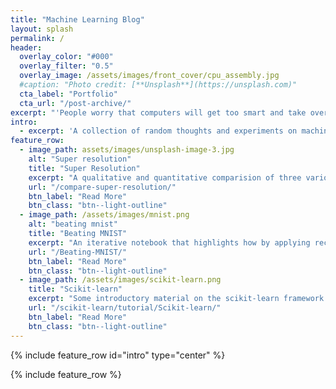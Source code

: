 ```yaml
---
title: "Machine Learning Blog"
layout: splash
permalink: /
header:
  overlay_color: "#000"
  overlay_filter: "0.5"
  overlay_image: /assets/images/front_cover/cpu_assembly.jpg
  #caption: "Photo credit: [**Unsplash**](https://unsplash.com)"
  cta_label: "Portfolio"
  cta_url: "/post-archive/"
excerpt: "'People worry that computers will get too smart and take over the world. The real problem is that computers are too stupid and are already ruling the world.' —Pedro Domingos"
intro: 
  - excerpt: 'A collection of random thoughts and experiments on machine learning topics.'
feature_row:
  - image_path: assets/images/unsplash-image-3.jpg
    alt: "Super resolution"
    title: "Super Resolution"
    excerpt: "A qualitative and quantitative comparision of three various architectures that can be used as generators for super-resolution."
    url: "/compare-super-resolution/"
    btn_label: "Read More"
    btn_class: "btn--light-outline"
  - image_path: /assets/images/mnist.png
    alt: "beating mnist"
    title: "Beating MNIST"
    excerpt: "An iterative notebook that highlights how by applying recent **best practices** i nimage processing you can achieve state-of-the art results on the MNIST dataset."
    url: "/Beating-MNIST/"
    btn_label: "Read More"
    btn_class: "btn--light-outline"
  - image_path: /assets/images/scikit-learn.png
    title: "Scikit-learn"
    excerpt: "Some introductory material on the scikit-learn framework."
    url: "/scikit-learn/tutorial/Scikit-learn/"
    btn_label: "Read More"
    btn_class: "btn--light-outline"
---
```


<!-- 'Forget artificial intelligence - in the brave new world of big data, it's artificial idiocy we should be looking out for.' —Tom Chatfield -->

<!--   cta_label: "Trainer"
  cta_url: "/post-archive-feature-rows/"

  cta_label: "Consulting"
  cta_url: "/post-archive-feature-rows/" -->

<!-- feature_row2:
  - image_path: /assets/images/unsplash-image-3.jpg
    alt: "placeholder image 2"
    title: "Placeholder Image Left Aligned"
    excerpt: 'This is some sample content that goes here with **Markdown** formatting. Left aligned with `type="left"`'
    url: "#test-link"
    btn_label: "Read More"
    btn_class: "btn--primary"
feature_row3:
  - image_path: /assets/images/unsplash-image-9.jpg
    alt: "placeholder image 2"
    title: "Placeholder Image Right Aligned"
    excerpt: 'This is some sample content that goes here with **Markdown** formatting. Right aligned with `type="right"`'
    url: "#test-link"
    btn_label: "Read More"
    btn_class: "btn--primary"
feature_row4:
  - image_path: /assets/images/unsplash-image-1.jpg
    alt: "placeholder image 2"
    title: "Placeholder Image Center Aligned"
    excerpt: 'This is some sample content that goes here with **Markdown** formatting. Centered with `type="center"`'
    url: "#test-link"
    btn_label: "Read More"
    btn_class: "btn--primary" -->


{% include feature_row id="intro" type="center" %}

{% include feature_row %}

<!-- {% include feature_row id="feature_row2" type="left" %}

{% include feature_row id="feature_row3" type="right" %}

{% include feature_row id="feature_row4" type="center" %} -->
